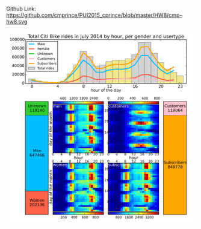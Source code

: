 
Github Link: https://github.com/cmprince/PUI2015_cprince/blob/master/HW8/cmp-hw8.svg

![alt show](cmp670.svg)
